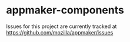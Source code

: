 appmaker-components
===================

Issues for this project are currently tracked at https://github.com/mozilla/appmaker/issues